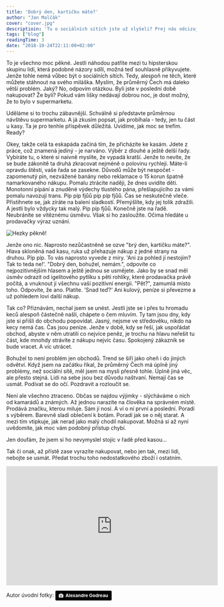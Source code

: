 ```yaml
---
title: 'Dobrý den, kartičku máte?'
author: "Jan Malčák"
cover: "cover.jpg"
descriptioin: 'Tu o sociálních sítích jste už slyšeli? Prej nás odcizují. Kazí mladou generaci. A vůbec, celá civilizace se zahleděná do modrých displayů řítí pod kola nejbližší tramvaje. Děs a hrůza. Za komunismu takový zbytečnosti nebyly a jak se krásně žilo. Slovy moudré ženy: "Já bych všechny ty internety zakázala". '
tags: ["blog"]
readingTime: 3
date: "2018-10-24T22:11:00+02:00"
---
```


To je všechno moc pěkné. Jestli náhodou patříte mezi tu hipsterskou skupinu lidí, která podobné názory sdílí, možná teď souhlasně přikyvujete. Jenže tohle nemá vůbec být o sociálních sítích. Tedy, alespoň ne těch, které můžete stáhnout na svého miláška. Myslím, že průměrný Čech má daleko větší problém. Jaký? No, odpovím otázkou. Byli jste v poslední době nakupovat? Že byli? Pokud vám lišky nedávají dobrou noc, je dost možný, že to bylo v supermarketu. 

Uděláme si to trochu zábavnější. Schválně si představte průměrnou návštěvu supermarketu. A já zkusím popsat, jak probíhala - tedy, jen tu část u kasy. Ta je pro tenhle příspěvek důležitá. Uvidíme, jak moc se trefím. Ready? 

Okey, takže celá ta eskapáda začíná tím, že přicházíte ke kasám. Jdete z práce, což znamená jediný - je narváno. Výběr z dlouhé a ještě delší řady. Vybíráte tu, o které si naivně myslíte, že vypadá kratší. Jenže to nevíte, že se bude zákonitě ta druhá zkracovat nejméně o polovinu rychleji. Máte-li opravdu štěstí, vaše řada se zasekne. Důvodů může být nespočet - zapomenutý pin, nezvážené banány nebo reklamace o 15 korun špatně namarkovaného nákupu. Pomalu ztrácíte naději, že dnes uvidíte děti. Monotonní pípání a znuděné výdechy tlustého pána, přešlapujícího za vámi pomalu navozují trans. Píp píp fjůů píp píp fjůů. Čas se neskutečně vleče. Přistihnete se, jak zíráte na balení sladkostí. Přemýšlíte, kdy jej tolik zdražili. A jestli bylo vždycky tak malý. Píp píp fjůů. Konečně jste na řadě. Neubráníte se vítěznému úsměvu. Však si ho zasloužíte. Očima hledáte u prodavačky výraz uznání. 

![Hezky pěkně!](https://media.giphy.com/media/oBPOP48aQpIxq/giphy.gif)

Jenže ono nic. Naprosto nezůčastněně se ozve "brý den, kartičku máte?". Hlava skloněná nad kasu, ruka už přehazuje nákup z jedné strany na druhou. Píp píp. To vás naprosto vyvede z míry. 'Ani za pohled jí nestojím? Tak to teda ne!'. "Dobrý den, bohužel, nemám.", odpovíte co nejpozitivnějším hlasem a ještě jednou se usmějete. Jako by se snad měl úsměv odrazit od igelitového pytlíku s pěti rohlíky, které prodavačka právě počítá, a vnuknout jí všechnu vaší pozitivní energii. "Pět?", zamumlá místo toho. Odpovíte, že ano. Platíte. 'Snad teď?' Ani kulový, peníze si převezme a už pohledem loví další nákup.

Tak co? Přiznávám, nechal jsem se unést. Jestli jste se i přes tu hromadu keců alespoň částečně našli, chápete o čem mluvím. Ty tam jsou dny, kdy jste si přišli do obchodu popovídat. Jasný, nejsme ve středověku, nikdo na kecy nemá čas. Čas jsou peníze. Jenže v době, kdy se řeší, jak uspořádat obchod, abyste v něm utratili co nejvíce peněz, je trochu na hlavu neřešit tu část, kde mnohdy strávíte z nákupu nejvíc času. Spokojený zákazník se bude vracet. A víc utrácet.

Bohužel to není problém jen obchodů. Trend se šíří jako oheň i do jiných odvětví. Když jsem na začátku říkal, že průměrný Čech má úplně jiný problémy, než sociální sítě, měl jsem na mysli přesně tohle. Úplně jiná věc, ale přesto stejná. Lidi na sebe jsou bez důvodu naštvaní. Nemají čas se usmát. Podívat se do očí. Pozdravit a rozloučit se. 

Není ale všechno ztraceno. Občas se najdou výjimky - slýcháváme o nich od kamarádů a známých. Až jednou narazíte na člověka na správném místě. Prodává značku, kterou miluje. Sám jí nosí. A ví o ní první a poslední. Poradí s výběrem. Barevně sladí oblečení k botám. Poradí jak se o něj starat. A mezi tím vtipkuje, jak nerad jako malý chodil nakupovat. Možná si až nyní uvědomíte, jak moc vám podobný přístup chybí. 

Jen doufám, že jsem si ho nevymyslel stojíc v řadě před kasou...

Tak či onak, až přístě zase vyrazíte nakupovat, nebo jen tak, mezi lidi, nebojte se usmát. Předat trochu toho nedostatkového zboží i ostatním. 

<iframe width="560" height="315" src="https://www.youtube-nocookie.com/embed/1veWbLpGa78" frameborder="0" allow="autoplay; encrypted-media" allowfullscreen></iframe>

Autor úvodní fotky: <a style="background-color:black;color:white;text-decoration:none;padding:4px 6px;font-family:-apple-system, BlinkMacSystemFont, &quot;San Francisco&quot;, &quot;Helvetica Neue&quot;, Helvetica, Ubuntu, Roboto, Noto, &quot;Segoe UI&quot;, Arial, sans-serif;font-size:12px;font-weight:bold;line-height:1.2;display:inline-block;border-radius:3px" href="https://unsplash.com/@alexandre_godreau?utm_medium=referral&amp;utm_campaign=photographer-credit&amp;utm_content=creditBadge" target="_blank" rel="noopener noreferrer" title="Download free do whatever you want high-resolution photos from Alexandre Godreau"><span style="display:inline-block;padding:2px 3px"><svg xmlns="http://www.w3.org/2000/svg" style="height:12px;width:auto;position:relative;vertical-align:middle;top:-1px;fill:white" viewBox="0 0 32 32"><title>unsplash-logo</title><path d="M20.8 18.1c0 2.7-2.2 4.8-4.8 4.8s-4.8-2.1-4.8-4.8c0-2.7 2.2-4.8 4.8-4.8 2.7.1 4.8 2.2 4.8 4.8zm11.2-7.4v14.9c0 2.3-1.9 4.3-4.3 4.3h-23.4c-2.4 0-4.3-1.9-4.3-4.3v-15c0-2.3 1.9-4.3 4.3-4.3h3.7l.8-2.3c.4-1.1 1.7-2 2.9-2h8.6c1.2 0 2.5.9 2.9 2l.8 2.4h3.7c2.4 0 4.3 1.9 4.3 4.3zm-8.6 7.5c0-4.1-3.3-7.5-7.5-7.5-4.1 0-7.5 3.4-7.5 7.5s3.3 7.5 7.5 7.5c4.2-.1 7.5-3.4 7.5-7.5z"></path></svg></span><span style="display:inline-block;padding:2px 3px">Alexandre Godreau</span></a>
